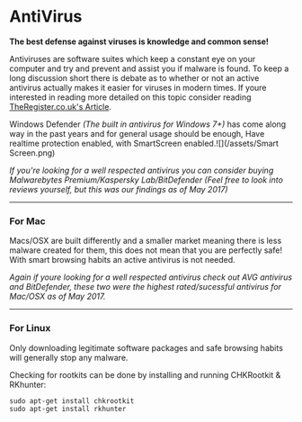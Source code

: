 # **AntiVirus**

**The best defense against viruses is knowledge and common sense!**

Antiviruses are software suites which keep a constant eye on your computer and try and prevent and assist you if malware is found. To keep a long discussion short there is debate as to whether or not an active antivirus actually makes it easier for viruses in modern times. If youre interested in reading more detailed on this topic consider reading [TheRegister.co.uk's Article](https://www.theregister.co.uk/2017/01/27/gag_free_ex_mozilla_dev_joins_antivirus_roasting_chorus_its_poison/).

Windows Defender _\(The built in antivirus for Windows 7+\)_ has come along way in the past years and for general usage should be enough, Have realtime protection enabled, with SmartScreen enabled.![](/assets/Smart Screen.png)

_If you're looking for a well respected antivirus you can consider buying Malwarebytes Premium/Kaspersky Lab/BitDefender \(Feel free to look into reviews yourself, but this was our findings as of May 2017\)_

---

### For Mac

Macs/OSX are built differently and a smaller market meaning there is less malware created for them, this does not mean that you are perfectly safe! With smart browsing habits an active antivirus is not needed.

_Again if youre looking for a well respected antivirus check out AVG antivirus and BitDefender, these two were the highest rated/sucessful antivirus for Mac/OSX as of May 2017._

---

### **For Linux**

Only downloading legitimate software packages and safe browsing habits will generally stop any malware.

Checking for rootkits can be done by installing and running CHKRootkit & RKhunter:

```
sudo apt-get install chkrootkit
sudo apt-get install rkhunter
```



